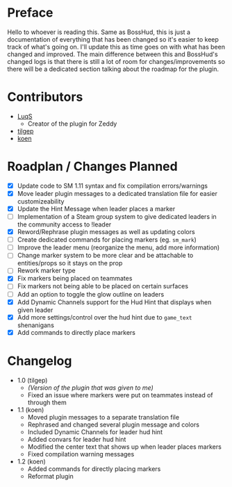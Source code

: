 # Preface
Hello to whoever is reading this. Same as BossHud, this is just a documentation of everything that has been changed so it's easier to keep track of what's going on. I'll update this as time goes on with what has been changed and improved. The main difference between this and BossHud's changed logs is that there is still a lot of room for changes/improvements so there will be a dedicated section talking about the roadmap for the plugin.

# Contributors
- [LuqS](https://steamcommunity.com/id/LuqSGood)
    - Creator of the plugin for Zeddy
- [tilgep](https://steamcommunity.com/id/tilgep/)
- [koen](https://steamcommunity.com/id/fungame1224/)

# Roadplan / Changes Planned
- [x] Update code to SM 1.11 syntax and fix compilation errors/warnings
- [x] Move leader plugin messages to a dedicated translation file for easier customizeability
- [x] Update the Hint Message when leader places a marker
- [ ] Implementation of a Steam group system to give dedicated leaders in the community access to !leader
- [x] Reword/Rephrase plugin messages as well as updating colors
- [ ] Create dedicated commands for placing markers (eg. `sm_mark`)
- [ ] Improve the leader menu (reorganize the menu, add more information)
- [ ] Change marker system to be more clear and be attachable to entities/props so it stays on the prop
- [ ] Rework marker type
- [x] Fix markers being placed on teammates
- [ ] Fix markers not being able to be placed on certain surfaces
- [ ] Add an option to toggle the glow outline on leaders
- [x] Add Dynamic Channels support for the Hud Hint that displays when given leader
- [x] Add more settings/control over the hud hint due to `game_text` shenanigans
- [x] Add commands to directly place markers

# Changelog
- 1.0 (tilgep)
    - *(Version of the plugin that was given to me)*
    - Fixed an issue where markers were put on teammates instead of through them
- 1.1 (koen)
    - Moved plugin messages to a separate translation file
    - Rephrased and changed several plugin message and colors
    - Included Dynamic Channels for leader hud hint
    - Added convars for leader hud hint
    - Modified the center text that shows up when leader places markers
    - Fixed compilation warning messages
- 1.2 (koen)
    - Added commands for directly placing markers
    - Reformat plugin